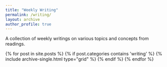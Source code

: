 ```yaml
---
title: "Weekly Writing"
permalink: /writing/
layout: archive
author_profile: true
---
```

A collection of  weekly writings on various topics and concepts from readings.

<div class="grid__wrapper">
    {% for post in site.posts %}
        {% if post.categories contains 'writing' %}
            {% include archive-single.html type="grid" %}
        {% endif %}
    {% endfor %}
</div>

